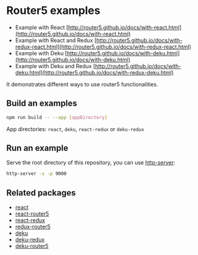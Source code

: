 # Router5 examples

- Example with React [http://router5.github.io/docs/with-react.html](http://router5.github.io/docs/with-react.html)
- Example with React and Redux [http://router5.github.io/docs/with-redux-react.html](http://router5.github.io/docs/with-redux-react.html)
- Example with Deku [http://router5.github.io/docs/with-deku.html](http://router5.github.io/docs/with-deku.html)
- Example with Deku and Redux [http://router5.github.io/docs/with-deku.html](http://router5.github.io/docs/with-redux-deku.html)

It demonstrates different ways to use router5 functionalities.

## Build an examples

```sh
npm run build -- --app [appDirectory]
```

App directories: `react`, `deku`, `react-redux` or `deku-redux`

## Run an example

Serve the root directory of this repository, you can use [http-server](https://github.com/indexzero/http-server):

```sh
http-server -s -p 9000
```

## Related packages

- [react](https://github.com/facebook/react)
- [react-router5](https://github.com/router5/react-router5)
- [react-redux](https://github.com/rackt/react-redux)
- [redux-router5](https://github.com/router5/redux-router5)
- [deku](https://github.com/dekujs/deku)
- [deku-redux](https://github.com/troch/deku-redux)
- [deku-router5](https://github.com/router5/deku-router5)

